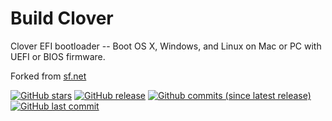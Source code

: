 # Build Clover

Clover EFI bootloader -- Boot OS X, Windows, and Linux on Mac or PC with UEFI or BIOS firmware.

Forked from [sf.net](https://sourceforge.net/projects/cloverefiboot/)

[![GitHub stars](https://img.shields.io/github/stars/acer-k50/Clover.svg?style=social&label=Stars)](https://github.com/acer-k50/Clover/tree/master) [![GitHub release](https://img.shields.io/github/release/acer-k50/Clover.svg)](https://github.com/acer-k50/Clover/releases) [![Github commits (since latest release)](https://img.shields.io/github/commits-since/acer-k50/Clover/latest.svg)](https://github.com/acer-k50/Clover/tree/master) [![GitHub last commit](https://img.shields.io/github/last-commit/acer-k50/clover.svg)](https://github.com/acer-k50/Clover/tree/master)
